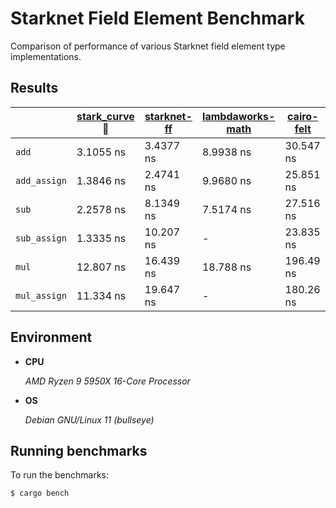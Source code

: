 # Starknet Field Element Benchmark

Comparison of performance of various Starknet field element type implementations.

## Results

|              | [stark_curve](https://github.com/eqlabs/pathfinder) :crown: | [starknet-ff](https://github.com/xJonathanLEI/starknet-rs) | [lambdaworks-math](https://github.com/lambdaclass/lambdaworks) | [cairo-felt](https://github.com/lambdaclass/cairo-rs) |
| ------------ | ----------------------------------------------------------- | ---------------------------------------------------------- | -------------------------------------------------------------- | ----------------------------------------------------- |
| `add`        | 3.1055 ns                                                   | 3.4377 ns                                                  | 8.9938 ns                                                      | 30.547 ns                                             |
| `add_assign` | 1.3846 ns                                                   | 2.4741 ns                                                  | 9.9680 ns                                                      | 25.851 ns                                             |
| `sub`        | 2.2578 ns                                                   | 8.1349 ns                                                  | 7.5174 ns                                                      | 27.516 ns                                             |
| `sub_assign` | 1.3335 ns                                                   | 10.207 ns                                                  | -                                                              | 23.835 ns                                             |
| `mul`        | 12.807 ns                                                   | 16.439 ns                                                  | 18.788 ns                                                      | 196.49 ns                                             |
| `mul_assign` | 11.334 ns                                                   | 19.647 ns                                                  | -                                                              | 180.26 ns                                             |

## Environment

- **CPU**

  _AMD Ryzen 9 5950X 16-Core Processor_

- **OS**

  _Debian GNU/Linux 11 (bullseye)_

## Running benchmarks

To run the benchmarks:

```console
$ cargo bench
```
